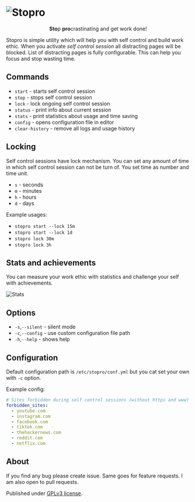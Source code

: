 # ![Stopro](https://blackblog.cz/assets/img/projects/stopro.svg)

<p align="center">
<b>Sto</b>p <b>pro</b>crastinating and get work done!
</p>

Stopro is simple utility which will help you with self control and build work ethic.
When you activate *self control session* all distracting pages will be blocked. List of
distracting pages is fully configurable. This can help you focus and stop wasting time.


## Commands
- `start`           - starts self control session
- `stop`            - stops self control session
- `lock`            - lock ongoing self control session
- `status`          - print info about current session
- `stats`           - print statistics about usage and time saving
- `config`          - opens configuration file in editor
- `clear-history`   - remove all logs and usage history


## Locking
Self control sessions have lock mechanism. You can set any amount of time in which
self control session can not be turn of. You set time as number and time unit.

- `s` - seconds
- `m` - minutes
- `h` - hours
- `d` - days

Example usages:
- `stopro start --lock 15m`
- `stopro start --lock 1d`
- `stopro lock 30m`
- `stopro lock 3h`


## Stats and achievements
You can measure your work ethic with statistics and challenge your self with achievements.

![Stats](https://jc.ggu.cz/static/stopro-screenshot.png)

## Options
- `-s`,`--silent` - silent mode
- `-c`,`--config` - use custom configuration file path
- `-h`,`--help`   - shows help


## Configuration
Default configuration path is `/etc/stopro/conf.yml` but you cat set your own with `-c`
option.

Example config:
```yml
# Sites forbidden during self control sessions (without https and www) 
forbidden_sites:
  - youtube.com
  - instagram.com
  - facebook.com
  - tiktok.com
  - thehackernews.com
  - reddit.com
  - netflix.com
```

## About
If you find any bug please create issue. Same goes for feature requests. I am also open
to pull requests.

Published under [GPLv3 license](https://www.gnu.org/licenses/gpl-3.0.en.html).
